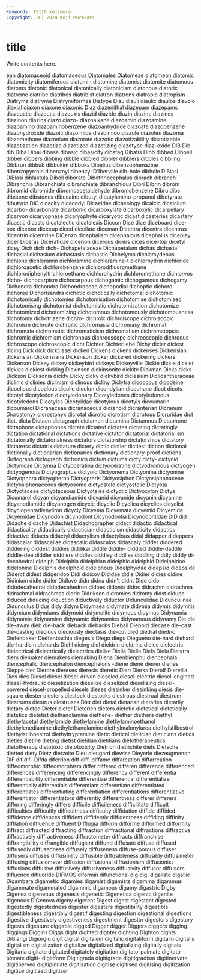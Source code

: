 ```yaml
---
Keywords: 15110 kojimura
Copyright: (C) 2024 Koji Murakami
---
```


# title

Write contents here.



ean diatomaceoid diatomaceous Diatomales Diatomeae diatomean
diatomic diatomicity diatomiferous diatomin diatomine diatomist diatomite diatomous diatoms diatonic
diatonical diatonically diatonicism diatonous diatoric diatreme diatribe diatribes diatribist diatron
diatrons diatropic diatropism Diatryma diatryma Diatrymiformes Diatype Diau diauli diaulic
diaulos diavolo diaxial diaxon diaxone diaxonic Diaz diazenithal diazepam diazepams
diazeuctic diazeutic diazeuxis diazid diazide diazin diazine diazines diazinon diazins
diazo diazo- diazoalkane diazoamin diazoamine diazoamino diazoaminobenzene diazoanhydride diazoate diazobenzene
diazohydroxide diazoic diazoimide diazoimido diazole diazoles diazoma diazomethane diazonium diazotate
diazotic diazotizability diazotizable diazotization diazotize diazotized diazotizing diazotype diaz-oxide DIB
Dib dib Diba Dibai dibase dibasic dibasicity dibatag Dibatis Dibb
dibbed Dibbell dibber dibbers dibbing dibble dibbled dibbler dibblers dibbles
dibbling Dibbrun dibbuk dibbukim dibbuks Dibelius dibenzophenazine dibenzopyrrole dibenzoyl dibenzyl
D'Iberville dib-hole dibhole DiBiasi DiBlasi diblastula Diboll diborate Dibothriocephalus dibrach
dibranch Dibranchia Dibranchiata dibranchiate dibranchious Dibri Dibrin dibrom dibromid dibromide
dibromoacetaldehyde dibromobenzene Dibru dibs dibstone dibstones dibucaine dibutyl dibutylamino-propanol dibutyrate
dibutyrin DIC dicacity dicacodyl Dicaeidae dicaeology dicalcic dicalcium dicarbo- dicarbonate
dicarbonic dicarboxylate dicarboxylic dicarpellary dicaryon dicaryophase dicaryophyte dicaryotic dicast dicasteries
dicastery dicastic dicasts dicatalectic dicatalexis Diccon Dice dice diceboard dice-box
dicebox dicecup diced dicellate diceman Dicentra dicentra dicentras dicentrin dicentrine
DiCenzo dicephalism dicephalous dicephalus diceplay dicer Diceras Diceratidae dicerion dicerous
dicers dices dice-top dicetyl dicey Dich dich dich- Dichapetalaceae Dichapetalum
dichas dichasia dichasial dichasium dichastasis dichastic Dichelyma dichlamydeous dichlone dichloramin
dichloramine dichloramine-t dichlorhydrin dichloride dichloroacetic dichlorobenzene dichlorodifluoromethane dichlorodiphenyltrichloroethane dichlorohydrin dichloromethane
dichlorvos dicho- dichocarpism dichocarpous dichogamic dichogamous dichogamy Dichondra dichondra Dichondraceae
dichopodial dichoptic dichord dichoree Dichorisandra dichotic dichotically dichotomal dichotomic dichotomically
dichotomies dichotomisation dichotomise dichotomised dichotomising dichotomist dichotomistic dichotomization dichotomize dichotomized
dichotomizing dichotomous dichotomously dichotomousness dichotomy dichotriaene dichro- dichroic dichroiscope dichroiscopic
dichroism dichroite dichroitic dichromasia dichromasy dichromat dichromate dichromatic dichromaticism dichromatism
dichromatopsia dichromic dichromism dichronous dichrooscope dichrooscopic dichroous dichroscope dichroscopic dicht
Dichter Dichterliebe Dichy dicier diciest dicing Dick dick dickcissel dicked
Dickens dickens dickenses Dickensian dickensian Dickensiana Dickenson dicker dickered dickering
dickers Dickerson Dickey dickey dickeybird dickeys Dickeyville Dickie dickie dickier
dickies dickiest dicking Dickinson dickinsonite dickite Dickman Dicks dicks Dickson
Dicksonia dickty Dicky dicky dickybird diclesium Diclidantheraceae diclinic diclinies diclinism
diclinous dicliny Diclytra dicoccous dicodeine dicoelious dicoelous dicolic dicolon dicondylian
dicophane dicot dicots dicotyl dicotyledon dicotyledonary Dicotyledones dicotyledonous dicotyledons Dicotyles
Dicotylidae dicotylous dicotyls dicoumarin dicoumarol Dicranaceae dicranaceous dicranoid dicranterian Dicranum
Dicrostonyx dicrostonyx dicrotal dicrotic dicrotism dicrotous Dicruridae dict dict. dicta
Dictaen dictagraph dictamen dictamina Dictamnus Dictaphone dictaphone dictaphones dictate dictated
dictates dictating dictatingly dictation dictational dictations dictative dictator dictatorial dictatorialism
dictatorially dictatorialness dictators dictatorship dictatorships dictatory dictatress dictatrix dictature dictery
dictic dictier dictiest diction dictional dictionally dictionarian dictionaries dictionary dictionary-proof
dictions Dictograph dictograph dictronics dictum dictums dicty dicty- dictynid Dictynidae
Dictynna Dictyoceratina dictyoceratine dictyodromous dictyogen dictyogenous Dictyograptus dictyoid Dictyonema Dictyonina
dictyonine Dictyophora dictyopteran Dictyopteris Dictyosiphon Dictyosiphonaceae dictyosiphonaceous dictyosome dictyostele dictyostelic
Dictyota Dictyotaceae dictyotaceous Dictyotales dictyotic Dictyoxylon Dictys Dicumarol dicyan dicyandiamide
dicyanid dicyanide dicyanin dicyanine dicyanodiamide dicyanogen dicycle dicyclic Dicyclica dicyclies
dicyclist dicyclopentadienyliron dicycly Dicyema Dicyemata dicyemid Dicyemida Dicyemidae Dicynodon dicynodont
Dicynodontia Dicynodontidae DID did Didache didache Didachist Didachographer didact didactic
didactical didacticality didactically didactician didacticism didacticity didactics didactive didacts didactyl
didactylism didactylous didal didapper didappers didascalar didascaliae didascalic didascalos didascaly
didder diddered diddering diddest diddies diddikai diddle diddle- diddled diddle-daddle
diddle-dee diddler diddlers diddles diddley diddlies diddling diddly diddy di-decahedral
didelph Didelphia didelphian didelphic didelphid Didelphidae didelphine Didelphis didelphoid didelphous
Didelphyidae didepsid didepside Diderot didest didgeridoo Didi didicoy Dididae didie
Didier didies didine Didinium didle didler Didlove didn didna didn't
didnt Dido dido didodecahedral didodecahedron didoes didonia didos didrachm didrachma
didrachmal didrachmas didric Didrikson didromies didromy didst diduce diduced diducing
diduction diductively diductor Didunculidae Didunculinae Didunculus Didus didy didym Didymaea
didymate didymia didymis didymitis didymium didymiums didymoid didymolite didymous didymus
Didynamia didynamia didynamian didynamic didynamies didynamous didynamy Die die die-away
dieb die-back dieback diebacks Dieball Diebold diecase die-cast die-casting diecious
dieciously diectasis die-cut died diedral diedric Diefenbaker Dieffenbachia diegesis Diego
diego Diegueno die-hard diehard die-hardism diehards Diehl dieing diel dieldrin
dieldrins dielec dielectric dielectrical dielectrically dielectrics dielike Diella Dielle Diels
Dielu Dielytra diem diemaker diemakers diemaking Diena Dienbienphu diencephala diencephalic
diencephalon diencephalons -diene diene diener dienes Dieppe dier Dierdre diereses
dieresis dieretic Dieri Dierks Dierolf Diervilla Dies dies Diesel diesel
diesel-driven dieseled diesel-electric diesel-engined diesel-hydraulic dieselization dieselize dieselized dieselizing diesel-powered
diesel-propelled diesels dieses diesinker diesinking diesis die-square diester diesters diestock
diestocks diestrous diestrual diestrum diestrums diestrus diestruses Diet diet dietal
dietarian dietaries dietarily dietary dieted Dieter dieter Dieterich dieters dietetic
dietetical dietetically dietetics dietetist diethanolamine diethene- diether diethers diethyl diethylacetal
diethylamide diethylamine diethylaminoethanol diethylenediamine diethylethanolamine diethylmalonylurea diethylstilbestrol diethylstilboestrol diethyltryptamine dietic
dietical dietician dieticians dietics dieties dietine dieting dietist dietitian dietitians
dietotherapeutics dietotherapy dietotoxic dietotoxicity Dietrich dietrichite diets Dietsche dietted diety
Dietz dietzeite Dieu dieugard diewise Dieyerie diezeugmenon DIF dif dif-
Difda diferrion diff diff. diffame diffareation diffarreation diffeomorphic diffeomorphism differ
differed differen difference differenced differences differencing differencingly differency different differentia
differentiability differentiable differentiae differential differentialize differentially differentials differentiant differentiate differentiated
differentiates differentiating differentiation differentiations differentiative differentiator differentiators differently differentness differer
differers differing differingly differs difficile difficileness difficilitate difficult difficulties difficultly
difficultness difficulty diffidation diffide diffided diffidence diffidences diffident diffidently diffidentness
diffiding diffinity difflation diffluence diffluent Difflugia difform difforme difformed difformity
diffract diffracted diffracting diffraction diffractional diffractions diffractive diffractively diffractiveness diffractometer
diffracts diffranchise diffrangibility diffrangible diffugient diffund diffusate diffuse diffused diffusedly
diffusedness diffusely diffuseness diffuse-porous diffuser diffusers diffuses diffusibility diffusible diffusibleness
diffusibly diffusimeter diffusing diffusiometer diffusion diffusional diffusionism diffusionist diffusions diffusive
diffusively diffusiveness diffusivity diffusor diffusors difluence difluoride DIFMOS diformin difunctional
dig dig. digallate digallic Digambara digametic digamies digamist digamists digamma
digammas digammate digammated digammic digamous digamy digastric Digby Digenea digeneous
digenesis digenetic Digenetica digenic digenite digenous DiGenova digeny digerent Digest
digest digestant digested digestedly digestedness digester digesters digestibility digestible digestibleness
digestibly digestif digesting digestion digestional digestions digestive digestively digestiveness digestment
digestor digestors digestory digests digesture diggable digged Digger digger Diggers
diggers digging diggings Diggins Diggs dight dighted dighter dighting Dighton
dights DiGiangi Digiorgio digit digital digitalein digitalic digitaliform digitalin digitalis
digitalism digitalization digitalize digitalized digitalizing digitally digitals Digitaria digitate digitated
digitately digitation digitato-palmate digitato-pinnate digiti- digitiform Digitigrada digitigrade digitigradism digitinervate
digitinerved digitipinnate digitisation digitise digitised digitising digitization digitize digitized digitizer
